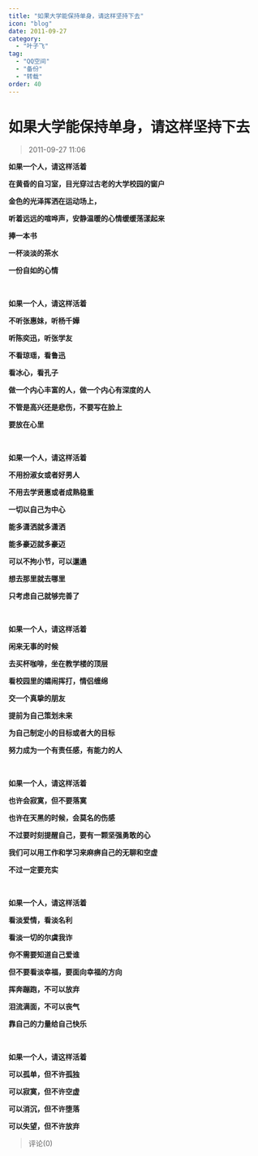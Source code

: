 ```yaml
---
title: "如果大学能保持单身，请这样坚持下去"
icon: "blog"
date: 2011-09-27
category:
  - "叶子飞"
tag:
  - "QQ空间"
  - "备份"
  - "转载"
order: 40
---
```

# 如果大学能保持单身，请这样坚持下去
> 2011-09-27 11:06


**如果一个人，请这样活着**

**在黄昏的自习室，目光穿过古老的大学校园的窗户**

**金色的光泽挥洒在运动场上，**

**听着远远的喧哗声，安静温暖的心情缓缓荡漾起来**

**捧一本书**

**一杯淡淡的茶水**

**一份自如的心情**

 

**如果一个人，请这样活着**

**不听张惠妹，听杨千嬅**

**听陈奕迅，听张学友**

**不看琼瑶，看鲁迅**

**看冰心，看孔子**

**做一个内心丰富的人，做一个内心有深度的人**

**不管是高兴还是悲伤，不要写在脸上**

**要放在心里**

 

**如果一个人，请这样活着**

**不用扮淑女或者好男人**

**不用去学贤惠或者成熟稳重**

**一切以自己为中心**

**能多潇洒就多潇洒**

**能多豪迈就多豪迈**

**可以不拘小节，可以邋遢**

**想去那里就去哪里**

**只考虑自己就够完善了**

 

**如果一个人，请这样活着**

**闲来无事的时候**

**去买杯咖啡，坐在教学楼的顶层**

**看校园里的嬉闹挥打，情侣缠绵**

**交一个真挚的朋友**

**提前为自己策划未来**

**为自己制定小的目标或者大的目标**

**努力成为一个有责任感，有能力的人**

 

**如果一个人，请这样活着**

**也许会寂寞，但不要落寞**

**也许在天黑的时候，会莫名的伤感**

**不过要时刻提醒自己，要有一颗坚强勇敢的心**

**我们可以用工作和学习来麻痹自己的无聊和空虚**

**不过一定要充实**

 

**如果一个人，请这样活着**

**看淡爱情，看淡名利**

**看淡一切的尔虞我诈**

**你不需要知道自己爱谁**

**但不要看淡幸福，要面向幸福的方向**

**挥奔蹦跑，不可以放弃**

**泪流满面，不可以丧气**

**靠自己的力量给自己快乐**

 

**如果一个人，请这样活着**

**可以孤单，但不许孤独**

**可以寂寞，但不许空虚**

**可以消沉，但不许堕落**

**可以失望，但不许放弃**
> 评论(0)

